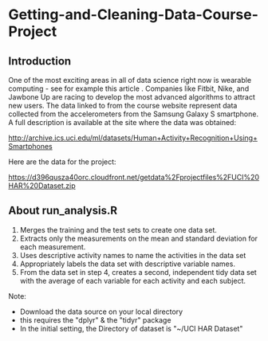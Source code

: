 # Getting-and-Cleaning-Data-Course-Project

## Introduction
One of the most exciting areas in all of data science right now is wearable computing - see for example this article . Companies like Fitbit, Nike, and Jawbone Up are racing to develop the most advanced algorithms to attract new users. The data linked to from the course website represent data collected from the accelerometers from the Samsung Galaxy S smartphone. A full description is available at the site where the data was obtained:

 http://archive.ics.uci.edu/ml/datasets/Human+Activity+Recognition+Using+Smartphones

Here are the data for the project:

 https://d396qusza40orc.cloudfront.net/getdata%2Fprojectfiles%2FUCI%20HAR%20Dataset.zip 


## About run_analysis.R
1. Merges the training and the test sets to create one data set.
2. Extracts only the measurements on the mean and standard deviation for each measurement.
3. Uses descriptive activity names to name the activities in the data set
4. Appropriately labels the data set with descriptive variable names.
5. From the data set in step 4, creates a second, independent tidy data set with the average of each variable for each activity and each subject.

 Note:
 - Download the data source on your local directory
 - this requires the "dplyr" & the "tidyr" package
 - In the initial setting, the Directory of dataset is "~/UCI HAR Dataset"



